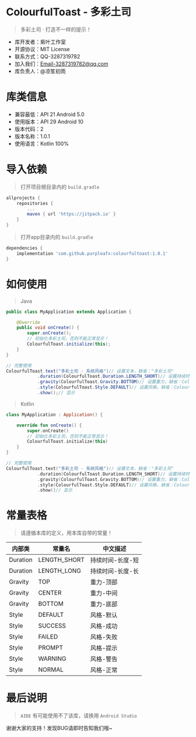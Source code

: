 # ColourfulToast - 多彩土司

> 多彩土司 · 打造不一样的提示！

- 库开发者：紫叶工作室
- 开源协议：MIT License
- 联系方式：QQ-3287319782
- 加入我们：Email-3287319782@qq.com
- 库负责人：@凉笙初雨



# 库类信息

- 兼容最低：API 21 Android 5.0
- 使用版本：API 29 Android 10
- 版本代码：2
- 版本名称：1.0.1
- 使用语言：Kotlin 100%



# 导入依赖

> 打开项目根目录内的 `build.gradle` 

```groovy
allprojects {
	repositories {
		...
		maven { url 'https://jitpack.io' }
	}
}
```



> 打开app目录内的 `build.gradle` 

```groovy
dependencies {
	implementation 'com.github.purpleafx:colourfultoast:1.0.1'
}
```



# 如何使用

> Java

```java
public class MyApplication extends Application {

    @Override
    public void onCreate() {
        super.onCreate();
        // 初始化多彩土司，否则不能正常显示！
        ColourfulToast.initialize(this);
    }
}
```

```java
// 完整使用
ColourfulToast.text("多彩土司 · 系统风格")// 设置文本，缺省："多彩土司"
            .duration(ColourfulToast.Duration.LENGTH_SHORT)// 设置持续时间，缺省：ColourfulToast.Duration.LENGTH_SHORT
            .gravity(ColourfulToast.Gravity.BOTTOM)// 设置重力，缺省：ColourfulToast.Gravity.BOTTOM
            .style(ColourfulToast.Style.DEFAULT)// 设置风格，缺省：ColourfulToast.Style.DEFAULT
            .show();// 显示
```



> Kotlin

```kotlin
class MyApplication : Application() {

    override fun onCreate() {
        super.onCreate()
        // 初始化多彩土司，否则不能正常显示！
        ColourfulToast.initialize(this)
    }
}
```

```kotlin
// 完整使用
ColourfulToast.text("多彩土司 · 系统风格")// 设置文本，缺省："多彩土司"
            .duration(ColourfulToast.Duration.LENGTH_SHORT)// 设置持续时间，缺省：ColourfulToast.Duration.LENGTH_SHORT
            .gravity(ColourfulToast.Gravity.BOTTOM)// 设置重力，缺省：ColourfulToast.Gravity.BOTTOM
            .style(ColourfulToast.Style.DEFAULT)// 设置风格，缺省：ColourfulToast.Style.DEFAULT
            .show()// 显示
```



# 常量表格

> 请遵循本库的定义，用本库自带的常量！

| 内部类   | 常量名       | 中文描述         |
| -------- | ------------ | ---------------- |
| Duration | LENGTH_SHORT | 持续时间-长度-短 |
| Duration | LENGTH_LONG  | 持续时间-长度-长 |
| Gravity  | TOP          | 重力-顶部        |
| Gravity  | CENTER       | 重力-中间        |
| Gravity  | BOTTOM       | 重力-底部        |
| Style    | DEFAULT      | 风格-默认        |
| Style    | SUCCESS      | 风格-成功        |
| Style    | FAILED       | 风格-失败        |
| Style    | PROMPT       | 风格-提示        |
| Style    | WARNING      | 风格-警告        |
| Style    | NORMAL       | 风格-正常        |



# 最后说明

> `AIDE` 有可能使用不了该库，请换用 `Android Studio` 

谢谢大家的支持！发现BUG请即时告知我们哦~
